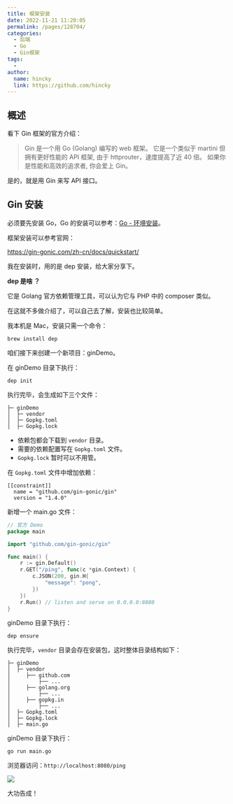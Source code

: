```yaml
---
title: 框架安装
date: 2022-11-21 11:20:05
permalink: /pages/128704/
categories:
  - 后端
  - Go
  - Gin框架
tags:
  - 
author: 
  name: hincky
  link: https://github.com/hincky
---
```

## 概述

看下 Gin 框架的官方介绍：

> Gin 是一个用 Go (Golang) 编写的 web 框架。 它是一个类似于 martini 但拥有更好性能的 API 框架, 由于 httprouter，速度提高了近 40 倍。 如果你是性能和高效的追求者, 你会爱上 Gin。

是的，就是用 Gin 来写 API 接口。

## Gin 安装

必须要先安装 Go，Go 的安装可以参考：[Go - 环境安装](https://mp.weixin.qq.com/s/ByhEuCncxcXvq7am7D4IPg)。

框架安装可以参考官网：

https://gin-gonic.com/zh-cn/docs/quickstart/

我在安装时，用的是 dep 安装，给大家分享下。

**dep 是啥 ？**

它是 Golang 官方依赖管理工具，可以认为它与 PHP 中的 composer 类似。

在这就不多做介绍了，可以自己去了解，安装也比较简单。

我本机是 Mac，安装只需一个命令：

```
brew install dep
```

咱们接下来创建一个新项目：ginDemo。

在 ginDemo 目录下执行：

```
dep init
```

执行完毕，会生成如下三个文件：

```
├─ ginDemo
│  ├─ vendor
│  ├─ Gopkg.toml
│  ├─ Gopkg.lock
```

- 依赖包都会下载到 `vendor` 目录。
- 需要的依赖配置写在 `Gopkg.toml` 文件。
- `Gopkg.lock` 暂时可以不用管。

在 `Gopkg.toml` 文件中增加依赖：

```
[[constraint]]
  name = "github.com/gin-gonic/gin"
  version = "1.4.0"
```

新增一个 main.go 文件：

```go
// 官方 Demo
package main

import "github.com/gin-gonic/gin"

func main() {
	r := gin.Default()
	r.GET("/ping", func(c *gin.Context) {
		c.JSON(200, gin.H{
			"message": "pong",
		})
	})
	r.Run() // listen and serve on 0.0.0.0:8080
}
```

ginDemo 目录下执行：

```
dep ensure
```

执行完毕，`vendor` 目录会存在安装包，这时整体目录结构如下：

```
├─ ginDemo
│  ├─ vendor
│     ├── github.com
│         ├── ...
│     ├── golang.org
│         ├── ...
│     ├── gopkg.in
│         ├── ...
│  ├─ Gopkg.toml
│  ├─ Gopkg.lock
│  ├─ main.go
```

ginDemo 目录下执行：

```
go run main.go
```

浏览器访问：`http://localhost:8080/ping`

![](https://hincky-blog.oss-cn-guangzhou.aliyuncs.com/02-backend/go/gin/img/1_go_1.png)

大功告成！